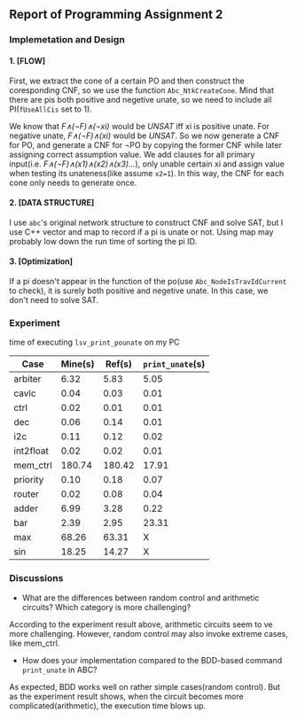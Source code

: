 ## Report of Programming Assignment 2

### Implemetation and Design

#### 1. [FLOW]

First, we extract the cone of a certain PO and then construct the coresponding CNF, so we use the function `Abc_NtkCreateCone`. Mind that there are pis both positive and negetive unate, so we need to include all PI(`fUseAllCis` set to 1).

We know that _F∧(¬F)∧(¬xi)_ would be *UNSAT* iff xi is positive unate. For negative unate, _F∧(¬F)∧(xi)_ would be *UNSAT*. So we now generate a CNF for PO, and generate a CNF for ¬PO by copying the former CNF while later assigning correct assumption value. We add clauses for all primary input(i.e. _F∧(¬F)∧(x1)∧(x2)∧(x3)..._), only unable certain xi and assign value when testing its unateness(like assume `x2=1`). In this way, the CNF for each cone only needs to generate once.

#### 2. [DATA STRUCTURE]

I use `abc`'s original network structure to construct CNF and solve SAT, but I use C++ vector and map to record if a pi is unate or not. Using map may probably low down the run time of sorting the pi ID.

#### 3. [Optimization]

If a pi doesn't appear in the function of the po(use `Abc_NodeIsTravIdCurrent` to check), it is surely both positive and negetive unate. In this case, we don't need to solve SAT.

### Experiment

time of executing `lsv_print_pounate` on my PC

Case | Mine(s) | Ref(s) | `print_unate`(s)
------------ | ------------ | ------------- | -------------
arbiter | 6.32 | 5.83 | 5.05
cavlc | 0.04 | 0.03 | 0.01
ctrl | 0.02 | 0.01 | 0.01
dec | 0.06 | 0.14 | 0.01
i2c | 0.11 | 0.12 | 0.02
int2float | 0.02 | 0.02 | 0.01
mem_ctrl | 180.74 | 180.42 | 17.91
priority | 0.10 | 0.18 | 0.07
router | 0.02 | 0.08 | 0.04
adder | 6.99 | 3.28 | 0.22
bar | 2.39 | 2.95 | 23.31
max | 68.26 | 63.31 | X
sin | 18.25 | 14.27 | X

### Discussions

- What are the differences between random control and arithmetic circuits? Which category is more challenging?

According to the experiment result above, arithmetic circuits seem to ve more challenging. However, random control may also invoke extreme cases, like mem_ctrl.

- How does your implementation compared to the BDD-based command `print_unate` in ABC?

As expected, BDD works well on rather simple cases(random control). But as the experiment result shows, when the circuit becomes more complicated(arithmetic), the execution time blows up.

